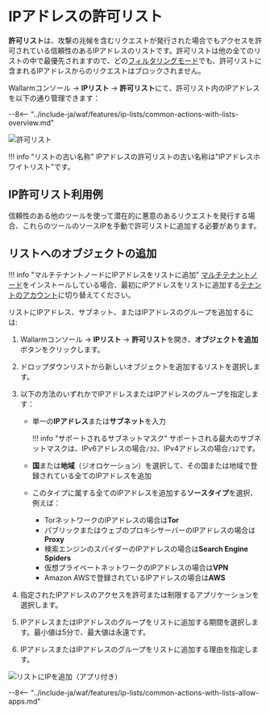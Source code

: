 # IPアドレスの許可リスト

**許可リスト**は、攻撃の兆候を含むリクエストが発行された場合でもアクセスを許可されている信頼性のあるIPアドレスのリストです。許可リストは他の全てのリストの中で最優先されますので、どの[フィルタリングモード](../../admin-en/configure-wallarm-mode.md)でも、許可リストに含まれるIPアドレスからのリクエストはブロックされません。

Wallarmコンソール → **IPリスト** → **許可リスト**にて、許可リスト内のIPアドレスを以下の通り管理できます：

--8<-- "../include-ja/waf/features/ip-lists/common-actions-with-lists-overview.md"

![許可リスト](../../images/user-guides/ip-lists/allowlist-apps.png)

!!! info "リストの古い名称"
    IPアドレスの許可リストの古い名称は"IPアドレスホワイトリスト"です。

## IP許可リスト利用例

信頼性のある他のツールを使って潜在的に悪意のあるリクエストを発行する場合、これらのツールのソースIPを手動で許可リストに追加する必要があります。

## リストへのオブジェクトの追加

!!! info "マルチテナントノードにIPアドレスをリストに追加"
    [マルチテナントノード](../../installation/multi-tenant/overview.md)をインストールしている場合、最初にIPアドレスをリストに追加する[テナントのアカウント](../../installation/multi-tenant/configure-accounts.md#tenant-account-structure)に切り替えてください。

リストにIPアドレス、サブネット、またはIPアドレスのグループを追加するには:

1. Wallarmコンソール → **IPリスト** → **許可リスト**を開き、**オブジェクトを追加**ボタンをクリックします。
1. ドロップダウンリストから新しいオブジェクトを追加するリストを選択します。
2. 以下の方法のいずれかでIPアドレスまたはIPアドレスのグループを指定します：

    * 単一の**IPアドレス**または**サブネット**を入力

        !!! info "サポートされるサブネットマスク"
            サポートされる最大のサブネットマスクは、IPv6アドレスの場合`/32`、IPv4アドレスの場合`/12`です。

    * **国**または**地域**（ジオロケーション）を選択して、その国または地域で登録されている全てのIPアドレスを追加
    * このタイプに属する全てのIPアドレスを追加する**ソースタイプ**を選択、例えば：
        * TorネットワークのIPアドレスの場合は**Tor**
        * パブリックまたはウェブのプロキシサーバーのIPアドレスの場合は**Proxy**
        * 検索エンジンのスパイダーのIPアドレスの場合は**Search Engine Spiders**
        * 仮想プライベートネットワークのIPアドレスの場合は**VPN**
        * Amazon AWSで登録されているIPアドレスの場合は**AWS**
3. 指定されたIPアドレスのアクセスを許可または制限するアプリケーションを選択します。
4. IPアドレスまたはIPアドレスのグループをリストに追加する期間を選択します。最小値は5分で、最大値は永遠です。
5. IPアドレスまたはIPアドレスのグループをリストに追加する理由を指定します。

![リストにIPを追加（アプリ付き）](../../images/user-guides/ip-lists/add-ip-to-list-app.png)

--8<-- "../include-ja/waf/features/ip-lists/common-actions-with-lists-allow-apps.md"